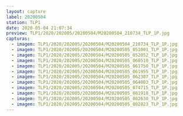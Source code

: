 ```yaml
---
layout: capture
label: 20200504
station: TLP1
date: 2020-05-04 21:07:34
preview: TLP1/2020/202005/20200504/M20200504_210734_TLP_1P.jpg
capturas:
  - imagem: TLP1/2020/202005/20200504/M20200504_210734_TLP_1P.jpg
  - imagem: TLP1/2020/202005/20200504/M20200505_051001_TLP_1P.jpg
  - imagem: TLP1/2020/202005/20200504/M20200505_052052_TLP_1P.jpg
  - imagem: TLP1/2020/202005/20200504/M20200505_060510_TLP_1P.jpg
  - imagem: TLP1/2020/202005/20200504/M20200505_061750_TLP_1P.jpg
  - imagem: TLP1/2020/202005/20200504/M20200505_061955_TLP_1P.jpg
  - imagem: TLP1/2020/202005/20200504/M20200505_062307_TLP_1P.jpg
  - imagem: TLP1/2020/202005/20200504/M20200505_064003_TLP_1P.jpg
  - imagem: TLP1/2020/202005/20200504/M20200505_074715_TLP_1P.jpg
  - imagem: TLP1/2020/202005/20200504/M20200505_081918_TLP_1P.jpg
  - imagem: TLP1/2020/202005/20200504/M20200505_082630_TLP_1P.jpg
  - imagem: TLP1/2020/202005/20200504/M20200505_082823_TLP_1P.jpg
---
```

